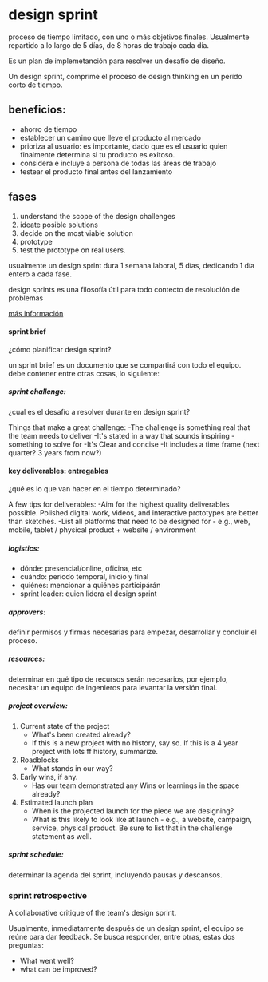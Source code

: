 # design sprint

proceso de tiempo limitado, con uno o más objetivos finales. Usualmente repartido a lo largo de 5 días, de 8 horas de trabajo cada día.

Es un plan de implemetanción para resolver un desafío de diseño.

Un design sprint, comprime el proceso de design thinking en un perído corto de tiempo.

## beneficios:

- ahorro de tiempo
- establecer un camino que lleve el producto al mercado
- prioriza al usuario: es importante, dado que es el usuario quien finalmente determina si tu producto es exitoso.
- considera e incluye a persona de todas las áreas de trabajo
- testear el producto final antes del lanzamiento

## fases
1. understand the scope of the design challenges 
2. ideate posible solutions  
3. decide on the most viable solution
4. prototype
5. test the prototype on real users.

usualmente un design sprint dura 1 semana laboral, 5 días, dedicando 1 día entero a cada fase.

design sprints es una filosofía útil para todo contecto de resolución de problemas 

[más información](https://www.coursera.org/learn/foundations-user-experience-design/supplement/oqyYq/learn-more-about-design-sprints)


#### sprint brief

¿cómo planificar design sprint?

un sprint brief es un documento que se compartirá con todo el equipo. debe contener entre otras cosas, lo siguiente:

##### sprint challenge:
¿cual es el desafío a resolver durante en design sprint?

Things that make a great challenge:
-The challenge is something real that the team needs to deliver
-It's stated in a way that sounds inspiring - something to solve for
-It's Clear and concise
-It includes a time frame (next quarter? 3 years from now?)

#### key deliverables: entregables
¿qué es lo que van hacer en el tiempo determinado?

A few tips for deliverables:
-Aim for the highest quality deliverables possible. Polished digital work, videos, and interactive prototypes
are better than sketches.
-List all platforms that need to be designed for - e.g., web, mobile, tablet / physical product + website /
environment

##### logistics:

- dónde: presencial/online, oficina, etc
- cuándo: período temporal, inicio y final
- quiénes: mencionar a quiénes participárán
- sprint leader: quien lidera el design sprint

##### approvers:

definir permisos y firmas necesarias para empezar, desarrollar y concluir el proceso.

##### resources: 

determinar en qué tipo de recursos serán necesarios, por ejemplo, necesitar un equipo de ingenieros para levantar la versión final.

##### project overview:

1. Current state of the project
    - What's been created already?
    - If this is a new project with no history, say so. If this is a 4 year project with lots ff history, summarize.
2. Roadblocks
    - What stands in our way?
3. Early wins, if any.
    - Has our team demonstrated any Wins or learnings in the space already?
4. Estimated launch plan
    - When is the projected launch for the piece we are designing?
    - What is this likely to look like at launch - e.g., a website, campaign, service, physical product. Be sure to list that in the challenge statement as well.

##### sprint schedule:

determinar la agenda del sprint, incluyendo pausas y descansos.

### sprint retrospective

A collaborative critique of the team's design sprint.

Usualmente, inmediatamente después de un design sprint, el equipo se reúne para dar feedback. Se busca responder, entre otras, estas dos preguntas:

- What went well?
- what can be improved?